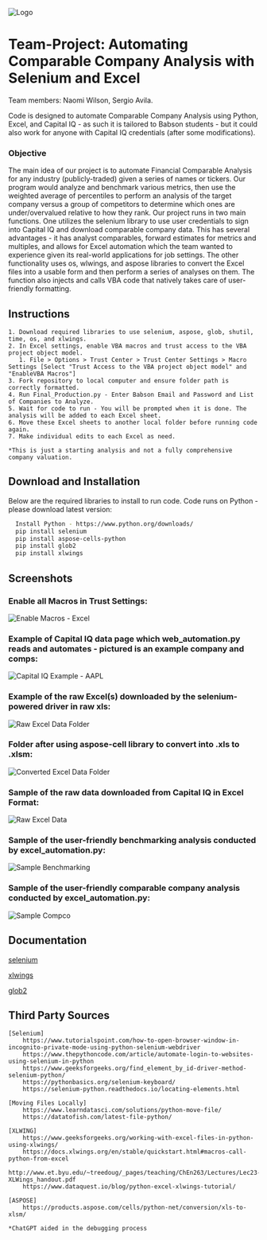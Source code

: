 ![Logo](./images/excel_selenium.png)



# Team-Project: Automating Comparable Company Analysis with Selenium and Excel

Team members: Naomi Wilson, Sergio Avila.

Code is designed to automate Comparable Company Analysis using Python, Excel, and Capital IQ - as such it is tailored to Babson students - but it could also work for anyone with Capital IQ credentials (after some modifications). 


### Objective
The main idea of our project is to automate Financial Comparable Analysis for any industry (publicly-traded) given a series of names or tickers. Our program would analyze and benchmark various metrics, then use the weighted average of percentiles to perform an analysis of the target company versus a group of competitors to determine which ones are under/overvalued relative to how they rank. Our project runs in two main functions. One utilizes the selenium library to use user credentials to sign into Capital IQ and download comparable company data. This has several advantages - it has analyst comparables, forward estimates for metrics and multiples, and allows for Excel automation which the team wanted to experience given its real-world applications for job settings. The other functionality uses os, wlwings, and aspose libraries to convert the Excel files into a usable form and then perform a series of analyses on them. The function also injects and calls VBA code that natively takes care of user-friendly formatting. 


## Instructions

    1. Download required libraries to use selenium, aspose, glob, shutil, time, os, and xlwings.
    2. In Excel settings, enable VBA macros and trust access to the VBA project object model.
       1. File > Options > Trust Center > Trust Center Settings > Macro Settings [Select "Trust Access to the VBA project object model" and "EnableVBA Macros"]
    3. Fork repository to local computer and ensure folder path is correctly formatted.
    4. Run Final_Production.py - Enter Babson Email and Password and List of Companies to Analyze.
    5. Wait for code to run - You will be prompted when it is done. The analysis will be added to each Excel sheet.
    6. Move these Excel sheets to another local folder before running code again.
    7. Make individual edits to each Excel as need.
   
    *This is just a starting analysis and not a fully comprehensive company valuation.


## Download and Installation

Below are the required libraries to install to run code. Code runs on Python - please download latest version:

```bash
  Install Python - https://www.python.org/downloads/
  pip install selenium
  pip install aspose-cells-python
  pip install glob2
  pip install xlwings
```


## Screenshots

### Enable all Macros in Trust Settings:
![Enable Macros - Excel](./images/enable%20macros.png)

### Example of Capital IQ data page which web_automation.py reads and automates - pictured is an example company and comps:
![Capital IQ Example - AAPL](./images/apple_capIQ.png)


### Example of the raw Excel(s) downloaded by the selenium-powered driver in raw xls:
![Raw Excel Data Folder](./images/raw_excel.png)

### Folder after using aspose-cell library to convert into .xls to .xlsm:
![Converted Excel Data Folder](./images/converted.png)

### Sample of the raw data downloaded from Capital IQ in Excel Format:
![Raw Excel Data](./images/sample_excel_data.png)

### Sample of the user-friendly benchmarking analysis conducted by excel_automation.py:
![Sample Benchmarking](./images/sample_benchmarking.png)


### Sample of the user-friendly comparable company analysis conducted by excel_automation.py:
![Sample Compco](./images/sample_compco.png)


## Documentation

[selenium](https://selenium-python.readthedocs.io/)

[xlwings](https://docs.xlwings.org/en/latest/)

[glob2](https://pypi.org/project/glob2/0.4.1/)


## Third Party Sources

    [Selenium]
        https://www.tutorialspoint.com/how-to-open-browser-window-in-incognito-private-mode-using-python-selenium-webdriver
        https://www.thepythoncode.com/article/automate-login-to-websites-using-selenium-in-python 
        https://www.geeksforgeeks.org/find_element_by_id-driver-method-selenium-python/ 
        https://pythonbasics.org/selenium-keyboard/ 
        https://selenium-python.readthedocs.io/locating-elements.html  
    
    [Moving Files Locally]
        https://www.learndatasci.com/solutions/python-move-file/
        https://datatofish.com/latest-file-python/ 

    [XLWING]
        https://www.geeksforgeeks.org/working-with-excel-files-in-python-using-xlwings/
        https://docs.xlwings.org/en/stable/quickstart.html#macros-call-python-from-excel
        http://www.et.byu.edu/~treedoug/_pages/teaching/ChEn263/Lectures/Lec23-XLWings_handout.pdf
        https://www.dataquest.io/blog/python-excel-xlwings-tutorial/

    [ASPOSE]
        https://products.aspose.com/cells/python-net/conversion/xls-to-xlsm/

    *ChatGPT aided in the debugging process





